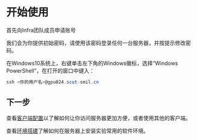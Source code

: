 # 开始使用

首先向Infra团队成员申请账号

我们会为你提供初始密码，请使用该密码登录任何一台服务器，并按提示修改密码。

在Windows10系统上，右键单击左下角的Windows徽标，选择“Windows PowerShell”，在打开的窗口中键入：
```powershell
ssh <你的用户名>@gpu024.scut-smil.cn
```

## 下一步

查看[客户端配置](client-config.md)以了解如何让你访问服务器更加方便，或者使用其他的客户端。

查看[环境搭建](deps-install.md)了解如何在服务器上安装实验常用的软件环境。
